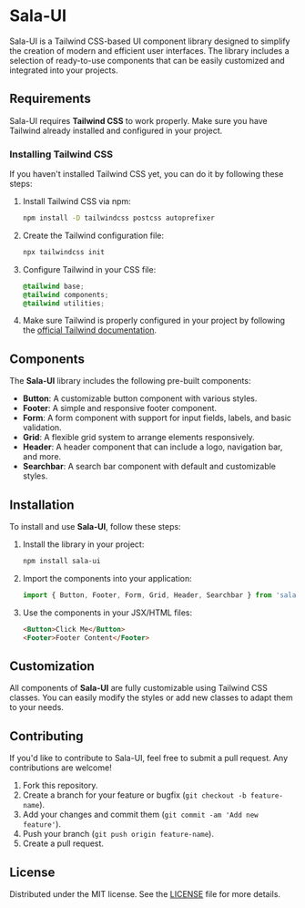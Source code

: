 # Sala-UI

Sala-UI is a Tailwind CSS-based UI component library designed to simplify the creation of modern and efficient user interfaces. The library includes a selection of ready-to-use components that can be easily customized and integrated into your projects.

## Requirements

Sala-UI requires **Tailwind CSS** to work properly. Make sure you have Tailwind already installed and configured in your project.

### Installing Tailwind CSS

If you haven't installed Tailwind CSS yet, you can do it by following these steps:

1. Install Tailwind CSS via npm:

   ```bash
   npm install -D tailwindcss postcss autoprefixer
   ```

2. Create the Tailwind configuration file:

   ```bash
   npx tailwindcss init
   ```

3. Configure Tailwind in your CSS file:

   ```css
   @tailwind base;
   @tailwind components;
   @tailwind utilities;
   ```

4. Make sure Tailwind is properly configured in your project by following the [official Tailwind documentation](https://tailwindcss.com/docs/installation).

## Components

The **Sala-UI** library includes the following pre-built components:

- **Button**: A customizable button component with various styles.
- **Footer**: A simple and responsive footer component.
- **Form**: A form component with support for input fields, labels, and basic validation.
- **Grid**: A flexible grid system to arrange elements responsively.
- **Header**: A header component that can include a logo, navigation bar, and more.
- **Searchbar**: A search bar component with default and customizable styles.

## Installation

To install and use **Sala-UI**, follow these steps:

1. Install the library in your project:

   ```bash
   npm install sala-ui
   ```

2. Import the components into your application:

   ```javascript
   import { Button, Footer, Form, Grid, Header, Searchbar } from 'sala-ui';
   ```

3. Use the components in your JSX/HTML files:

   ```html
   <Button>Click Me</Button>
   <Footer>Footer Content</Footer>
   ```

## Customization

All components of **Sala-UI** are fully customizable using Tailwind CSS classes. You can easily modify the styles or add new classes to adapt them to your needs.

## Contributing

If you'd like to contribute to Sala-UI, feel free to submit a pull request. Any contributions are welcome!

1. Fork this repository.
2. Create a branch for your feature or bugfix (`git checkout -b feature-name`).
3. Add your changes and commit them (`git commit -am 'Add new feature'`).
4. Push your branch (`git push origin feature-name`).
5. Create a pull request.

## License

Distributed under the MIT license. See the [LICENSE](LICENSE) file for more details.